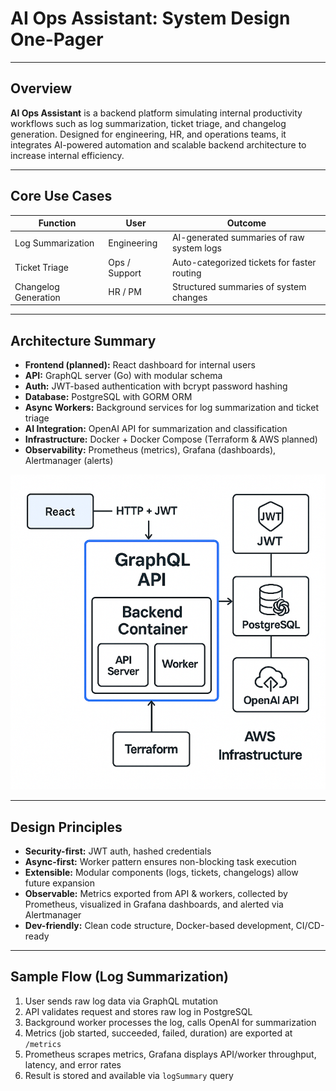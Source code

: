 # AI Ops Assistant: System Design One-Pager

---

## Overview

**AI Ops Assistant** is a backend platform simulating internal productivity workflows such as log summarization, ticket triage, and changelog generation. Designed for engineering, HR, and operations teams, it integrates AI-powered automation and scalable backend architecture to increase internal efficiency.

---

## Core Use Cases

| Function             | User          | Outcome                                   |
|----------------------|---------------|-------------------------------------------|
| Log Summarization    | Engineering   | AI-generated summaries of raw system logs  |
| Ticket Triage        | Ops / Support | Auto-categorized tickets for faster routing |
| Changelog Generation | HR / PM       | Structured summaries of system changes     |

---

## Architecture Summary

- **Frontend (planned):** React dashboard for internal users  
- **API:** GraphQL server (Go) with modular schema  
- **Auth:** JWT-based authentication with bcrypt password hashing  
- **Database:** PostgreSQL with GORM ORM  
- **Async Workers:** Background services for log summarization and ticket triage  
- **AI Integration:** OpenAI API for summarization and classification  
- **Infrastructure:** Docker + Docker Compose (Terraform & AWS planned)  
- **Observability:** Prometheus (metrics), Grafana (dashboards), Alertmanager (alerts)  

![Architecture Diagram](architecture_diagram.png)

---

## Design Principles

- **Security-first:** JWT auth, hashed credentials  
- **Async-first:** Worker pattern ensures non-blocking task execution  
- **Extensible:** Modular components (logs, tickets, changelogs) allow future expansion  
- **Observable:** Metrics exported from API & workers, collected by Prometheus, visualized in Grafana dashboards, and alerted via Alertmanager  
- **Dev-friendly:** Clean code structure, Docker-based development, CI/CD-ready  

---

## Sample Flow (Log Summarization)

1. User sends raw log data via GraphQL mutation  
2. API validates request and stores raw log in PostgreSQL  
3. Background worker processes the log, calls OpenAI for summarization  
4. Metrics (job started, succeeded, failed, duration) are exported at `/metrics`  
5. Prometheus scrapes metrics, Grafana displays API/worker throughput, latency, and error rates  
6. Result is stored and available via `logSummary` query  

